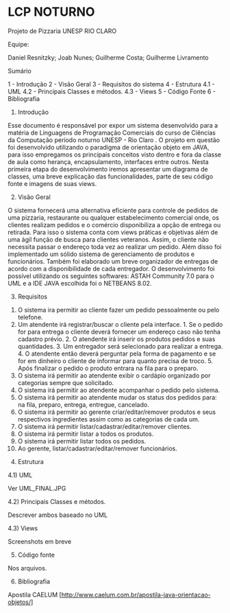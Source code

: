 # LCP NOTURNO
Projeto de Pizzaria
UNESP RIO CLARO

Equipe:

Daniel Resnitzky;
Joab Nunes;
Guilherme Costa;
Guilherme Livramento

Sumário

1 - Introdução
2 - Visão Geral
3 - Requisitos do sistema
4 - Estrutura
4.1 - UML
4.2 - Principais Classes e métodos.
4.3 - Views
5 - Código Fonte
6 - Bibliografia

1) Introdução

Esse documento é responsável por expor um sistema desenvolvido para a matéria de Linguagens de Programação Comerciais do curso de Ciências da Computação período noturno UNESP - Rio Claro . O projeto em questão foi desenvolvido utilizando o paradigma de orientação objeto em JAVA, para isso empregamos os principais conceitos visto dentro e fora da classe de aula como herança, encapsulamento, interfaces entre outros. Nesta primeira etapa do desenvolvimento iremos apresentar um diagrama de classes, uma breve explicação das funcionalidades, parte de seu código fonte e imagens de suas views.

2) Visão Geral

O sistema fornecerá uma alternativa eficiente para controle de pedidos de uma pizzaria, restaurante ou qualquer estabelecimento comercial onde, os clientes realizam pedidos e o comércio disponibiliza a opção de entrega ou retirada. Para isso o sistema conta com views práticas e objetivas além de uma ágil função de busca para clientes veteranos. Assim, o cliente não necessita passar o endereço toda vez ao realizar um pedido. Além disso foi implementado um sólido sistema de gerenciamento de produtos e funcionários. Também foi elaborado um breve organizador de entregas de acordo com a disponibilidade de cada entregador. O desenvolvimento foi possível utilizando os  seguintes softwares: ASTAH Community 7.0 para o UML e a IDE  JAVA escolhida foi o NETBEANS 8.02.

3) Requisitos

1. O sistema ira permitir ao cliente fazer um pedido pessoalmente ou pelo telefone.
  1. Um atendente irá registrar/buscar o cliente pela interface.
    1. Se o pedido for para entrega o cliente deverá fornecer um endereço caso não tenha cadastro prévio.
    2. O atendente irá inserir os produtos pedidos e suas quantidades.
    3. Um entregador será selecionado para realizar a entrega.
    4. O atendente então deverá perguntar pela forma de pagamento e se for em dinheiro o cliente de informar para quanto precisa de troco.
    5. Após finalizar o pedido o produto entrara na fila para o preparo.
2. O sistema irá permitir ao atendente exibir o cardápio organizado por categorias sempre que solicitado.
3. O sistema irá permitir ao atendente acompanhar o pedido pelo sistema.
4. O sistema irá permitir ao atendente mudar os status dos pedidos para: na fila, preparo, entrega, entregue, cancelado.
5. O sistema irá permitir ao gerente criar/editar/remover produtos e seus respectivos ingredientes assim como as categorias de cada um.
6. O sistema irá permitir listar/cadastrar/editar/remover clientes.
7. O sistema irá permitir listar a todos os produtos.
8. O sistema irá permitir listar todos os pedidos.
9. Ao gerente, listar/cadastrar/editar/remover funcionários.

4) Estrutura 

4.1) UML

Ver UML_FINAL.JPG

4.2) Principais Classes e métodos.

Descrever ambos baseado no UML

4.3) Views

Screenshots em breve

5) Código fonte

Nos arquivos.

6) Bibliografia

Apostila CAELUM [http://www.caelum.com.br/apostila-java-orientacao-objetos/]
